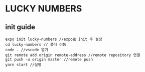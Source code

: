 # LUCKY NUMBERS

## init guide

```
expo init lucky-numbers //expo로 init 후 설정
cd lucky-numbers // 폴더 이동
code . //vscode 열기
git remote add origin remote-address //remote repository 연결
git push -u origin master //remote push
yarn start //실행
```





